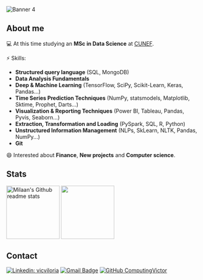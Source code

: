 ![Banner 4](https://user-images.githubusercontent.com/115224707/201220775-ac5d284c-1a92-4883-9db4-b5593a8efc61.png)


## About me

 💻 At this time studying an **MSc in Data Science** at [CUNEF](https://www.cunef.edu/).

 ⚡ Skills: 
 - **Structured query language** (SQL, MongoDB)
 - **Data Analysis Fundamentals**
 - **Deep & Machine Learning** (TensorFlow, SciPy, Scikit-Learn, Keras, Pandas...)
 - **Time Series Prediction Techniques** (NumPy, statsmodels, Matplotlib, Sktime, Prophet, Darts...)
 - **Visualization & Reporting Techniques** (Power BI, Tableau, Pandas, Pyvis, Seaborn...)
 - **Extraction, Transformation and Loading** (PySpark, SQL, R, Python)
 - **Unstructured Information Management** (NLPs, SkLearn, NLTK, Pandas, NumPy...)
 - **Git**

 😄 Interested about **Finance**, **New projects** and **Computer science**.
 
## Stats
  
<p>
    <img height="140em" src="https://github-readme-stats.vercel.app/api?username=ComputingVictor&theme=black&show_icons=true" alt="Milaan's Github readme stats">
    <img height="140px" src="https://stackoverflow-card.vercel.app/?userID=20613816&theme=stackoverflow-light"
/>
<p>

## Contact

[![Linkedin: vicviloria](https://img.shields.io/badge/-vicviloria-blue?style=flat-square&logo=Linkedin&logoColor=white&link=https://www.linkedin.com/in/vicviloria/)](https://www.linkedin.com/in/vicviloria/)
[![Gmail Badge](https://img.shields.io/badge/-Mail-c14438?style=flat-square&logo=Gmail&logoColor=white&link=mailto:victor.viloria@cunef.edu)](mailto:'victor.viloria@cunef.edu')
[![GitHub ComputingVictor](https://img.shields.io/github/followers/ComputingVictor?label=follow&style=social)](https://github.com/ComputingVictor)

<!--
**ComputingVictor/ComputingVictor** is a ✨ _special_ ✨ repository because its `README.md` (this file) appears on your GitHub profile.

Here are some ideas to get you started:

- 🔭 I’m currently working on ...
- 🌱 I’m currently learning ...
- 👯 I’m looking to collaborate on ...
- 🤔 I’m looking for help with ...
- 💬 Ask me about ...
- 📫 How to reach me: ...
- 😄 Pronouns: ...
- ⚡ Fun fact: ...
-->
